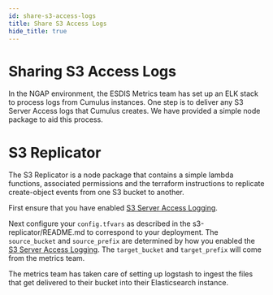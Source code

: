 ```yaml
---
id: share-s3-access-logs
title: Share S3 Access Logs
hide_title: true
---
```


# Sharing S3 Access Logs

In the NGAP environment, the ESDIS Metrics team has set up an ELK stack to process logs from Cumulus instances.  One step is to deliver any S3 Server Access logs that Cumulus creates.  We have provided a simple node package to aid this process.

# S3 Replicator

The S3 Replicator is a node package that contains a simple lambda functions, associated permissions and the terraform instructions to replicate create-object events from one S3 bucket to another.

First ensure that you have enabled [S3 Server Access Logging](../deployment/server_access_logging.md).

Next configure your `config.tfvars` as described in the s3-replicator/README.md to correspond to your deployment.  The `source_bucket` and `source_prefix` are determined by how you enabled the [S3 Server Access Logging](../deployment/server_access_logging.md). The `target_bucket` and `target_prefix` will come from the metrics team.

The metrics team has taken care of setting up logstash to ingest the files that get delivered to their bucket into their Elasticsearch instance.
